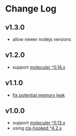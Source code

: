# Change Log

## v1.3.0

- allow newer nodejs versions

## v1.2.0

- support [moleculer ^0.14.x](https://github.com/moleculerjs/moleculer)

## v1.1.0

- [fix potential memory leak](https://github.com/cupsadarius/moleculer-cls/commit/d987f9c660d1763908591acc97bc99741525ec5c)

## v1.0.0

- support [moleculer ^0.13.x](https://github.com/moleculerjs/moleculer)
- using [cls-hooked ^4.2.x](https://github.com/jeff-lewis/cls-hooked)
